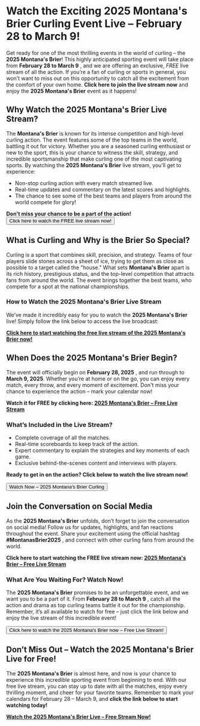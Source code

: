 # Watch the Exciting 2025 Montana's Brier Curling Event Live – February 28 to March 9!

Get ready for one of the most thrilling events in the world of curling – the **2025 Montana's Brier**! This highly anticipated sporting event will take place from **February 28 to March 9** , and we are offering an exclusive, _FREE_ live stream of all the action. If you’re a fan of curling or sports in general, you won’t want to miss out on this opportunity to catch all the excitement from the comfort of your own home. **Click here to join the live stream now** and enjoy the **2025 Montana's Brier** event as it happens!

## Why Watch the 2025 Montana's Brier Live Stream?

The **Montana's Brier** is known for its intense competition and high-level curling action. The event features some of the top teams in the world, battling it out for victory. Whether you are a seasoned curling enthusiast or new to the sport, this is your chance to witness the skill, strategy, and incredible sportsmanship that make curling one of the most captivating sports. By watching the **2025 Montana's Brier** live stream, you’ll get to experience:

- Non-stop curling action with every match streamed live.
- Real-time updates and commentary on the latest scores and highlights.
- The chance to see some of the best teams and players from around the world compete for glory!

**Don't miss your chance to be a part of the action!** [<button>Click here to watch the FREE live stream now!</button>](https://tinyurl.com/livestreamfreeo?st=2025montanasbrier&si=gh)

## What is Curling and Why is the Brier So Special?

Curling is a sport that combines skill, precision, and strategy. Teams of four players slide stones across a sheet of ice, trying to get them as close as possible to a target called the "house." What sets **Montana's Brier** apart is its rich history, prestigious status, and the top-level competition that attracts fans from around the world. The event brings together the best teams, who compete for a spot at the national championships.

### How to Watch the 2025 Montana's Brier Live Stream

We’ve made it incredibly easy for you to watch the **2025 Montana's Brier** live! Simply follow the link below to access the live broadcast:

[**Click here to start watching the free live stream of the 2025 Montana's Brier now!**](https://tinyurl.com/livestreamfreeo?st=2025montanasbrier&si=gh)

## When Does the 2025 Montana's Brier Begin?

The event will officially begin on **February 28, 2025** , and run through to **March 9, 2025**. Whether you’re at home or on the go, you can enjoy every match, every throw, and every moment of excitement. Don't miss your chance to experience the action – mark your calendar now!

**Watch it for FREE by clicking here: [2025 Montana's Brier – Free Live Stream](https://tinyurl.com/livestreamfreeo?st=2025montanasbrier&si=gh)**

### What’s Included in the Live Stream?

- Complete coverage of all the matches.
- Real-time scoreboards to keep track of the action.
- Expert commentary to explain the strategies and key moments of each game.
- Exclusive behind-the-scenes content and interviews with players.

**Ready to get in on the action? Click below to watch the live stream now!**

[<button>Watch Now – 2025 Montana's Brier Curling</button>](https://tinyurl.com/livestreamfreeo?st=2025montanasbrier&si=gh)

## Join the Conversation on Social Media

As the **2025 Montana's Brier** unfolds, don’t forget to join the conversation on social media! Follow us for updates, highlights, and fan reactions throughout the event. Share your excitement using the official hashtag **#MontanasBrier2025** , and connect with other curling fans from around the world.

**Click here to start watching the FREE live stream now: [2025 Montana's Brier – Free Live Stream](https://tinyurl.com/livestreamfreeo?st=2025montanasbrier&si=gh)**

### What Are You Waiting For? Watch Now!

The **2025 Montana's Brier** promises to be an unforgettable event, and we want you to be a part of it. From **February 28 to March 9** , catch all the action and drama as top curling teams battle it out for the championship. Remember, it’s all available to watch for free – just click the link below and enjoy the live stream of this incredible event!

[<button>Click here to watch the 2025 Montana's Brier now – Free Live Stream!</button>](https://tinyurl.com/livestreamfreeo?st=2025montanasbrier&si=gh)

## Don’t Miss Out – Watch the 2025 Montana's Brier Live for Free!

The **2025 Montana's Brier** is almost here, and now is your chance to experience this incredible sporting event from beginning to end. With our free live stream, you can stay up to date with all the matches, enjoy every thrilling moment, and cheer for your favorite teams. Remember to mark your calendars for February 28 – March 9, and **click the link below to start watching today!**

[**Watch the 2025 Montana's Brier Live – Free Stream Now!**](https://tinyurl.com/livestreamfreeo?st=2025montanasbrier&si=gh)
